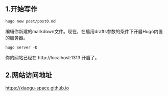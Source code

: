 ## 1.开始写作

```
hugo new post/post0.md
```
编辑你新建的markdown文件。现在，在启用drafts参数的条件下开启Hugo内置的服务器。
```
hugo server -D
```
你的网站已经在 http://localhost:1313 开启了。

## 2.网站访问地址
https://xiaogu-space.github.io
